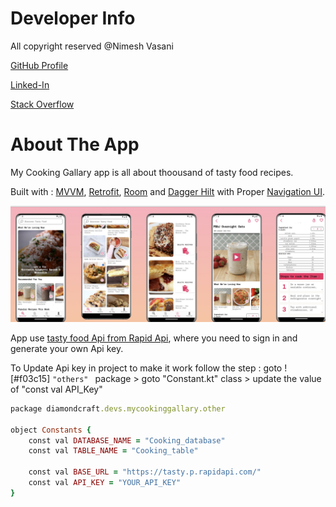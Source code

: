 # Developer Info

All copyright reserved @Nimesh Vasani 

[GitHub Profile](https://github.com/NimeshVasani)

[Linked-In](https://www.linkedin.com/in/nimesh-vasani-99b642154/)

[Stack Overflow](https://stackoverflow.com/users/16579306/nimesh-vasani)

# About The App

My Cooking Gallary app is all about thoousand of tasty food recipes.

Built with  : [MVVM](https://developer.android.com/topic/libraries/architecture/viewmodel?gclid=CjwKCAjw5dqgBhBNEiwA7PryaEGGNXBuF_269i5vAml9SedixRgYXYfktdB8NOZm__qJWmdN6hpUahoC2IQQAvD_BwE&gclsrc=aw.ds#kotlin_1), [Retrofit](https://square.github.io/retrofit/), [Room](https://developer.android.com/training/data-storage/room) and [Dagger Hilt](https://developer.android.com/training/dependency-injection/hilt-android) with Proper [Navigation UI](https://developer.android.com/guide/navigation/navigation-getting-started).

![alt text](https://github.com/NimeshVasani/My_Cooking_Gallary/blob/main/snapshots/final_snap_shot.png)

App use [tasty food Api from Rapid Api](https://rapidapi.com/apidojo/api/tasty/), where you need to sign in and generate your own Api key.

To Update Api key in project to make it work follow the step : goto ![#f03c15] `"others" ` package > goto "Constant.kt" class > update the value of "const val API_Key"
```ruby
package diamondcraft.devs.mycookinggallary.other

object Constants {
    const val DATABASE_NAME = "Cooking_database"
    const val TABLE_NAME = "Cooking_table"

    const val BASE_URL = "https://tasty.p.rapidapi.com/"
    const val API_KEY = "YOUR_API_KEY"
}
```
